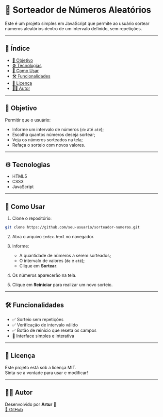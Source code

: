 # 🎲 Sorteador de Números Aleatórios

Este é um projeto simples em JavaScript que permite ao usuário sortear números aleatórios dentro de um intervalo definido, sem repetições.

---

## 📌 Índice

- [🎯 Objetivo](#🎯-objetivo)
- [⚙️ Tecnologias](#⚙️-tecnologias)
- [🚀 Como Usar](#🚀-como-usar)
- [🛠️ Funcionalidades](#🛠️-funcionalidades)
- [📄 Licença](#📄-licença)
- [👨‍💻 Autor](#👨‍💻-autor)

---

## 🎯 Objetivo

Permitir que o usuário:

- Informe um intervalo de números (`de` até `até`);
- Escolha quantos números deseja sortear;
- Veja os números sorteados na tela;
- Refaça o sorteio com novos valores.

---

## ⚙️ Tecnologias

- HTML5
- CSS3
- JavaScript

---

## 🚀 Como Usar

1. Clone o repositório:

```bash
git clone https://github.com/seu-usuario/sorteador-numeros.git
```

2. Abra o arquivo `index.html` no navegador.

3. Informe:
   - A quantidade de números a serem sorteados;
   - O intervalo de valores (`de` e `até`);
   - Clique em **Sortear**.

4. Os números aparecerão na tela.

5. Clique em **Reiniciar** para realizar um novo sorteio.

---

## 🛠️ Funcionalidades

- ✅ Sorteio sem repetições
- ✅ Verificação de intervalo válido
- ✅ Botão de reinício que reseta os campos
- 🔄 Interface simples e interativa

---

## 📄 Licença

Este projeto está sob a licença MIT.  
Sinta-se à vontade para usar e modificar!

---

## 👨‍💻 Autor

Desenvolvido por **Artur** 🚀  
[🔗 GitHub](https://github.com/RutrO7)
